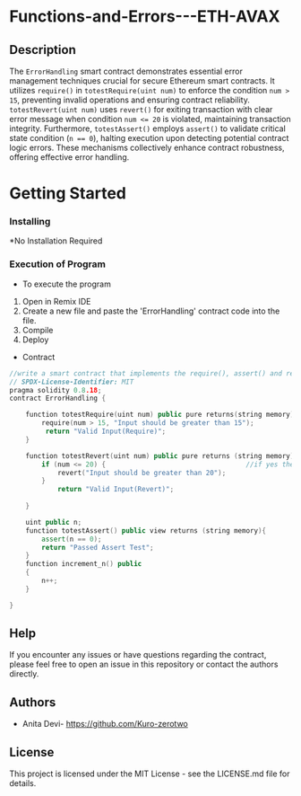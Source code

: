 # Functions-and-Errors---ETH-AVAX
## Description
The `ErrorHandling` smart contract demonstrates essential error management techniques crucial for secure Ethereum smart contracts. It utilizes `require()` in `totestRequire(uint num)` to enforce the condition `num > 15`, preventing invalid operations and ensuring contract reliability. `totestRevert(uint num)` uses `revert()` for exiting transaction with clear error message when condition `num <= 20` is violated, maintaining transaction integrity. Furthermore, `totestAssert()` employs `assert()` to validate critical state condition (`n == 0`), halting execution upon detecting potential contract logic errors. These mechanisms collectively enhance contract robustness, offering effective error handling.

# Getting Started

### Installing
*No Installation Required

### Execution of Program

* To execute the program
1. Open in Remix IDE
2. Create a new file and paste the 'ErrorHandling' contract code into the file.
3. Compile
4. Deploy
* Contract
```cpp
//write a smart contract that implements the require(), assert() and revert() statements
// SPDX-License-Identifier: MIT
pragma solidity 0.8.18;
contract ErrorHandling {

    function totestRequire(uint num) public pure returns(string memory) {
        require(num > 15, "Input should be greater than 15");
         return "Valid Input(Require)";
    }

    function totestRevert(uint num) public pure returns (string memory) {
        if (num <= 20) {                                   //if yes then revert else valid input
            revert("Input should be greater than 20");
        }
            return "Valid Input(Revert)";                   
       
    }

    uint public n;
    function totestAssert() public view returns (string memory){
        assert(n == 0);
        return "Passed Assert Test";
    }
    function increment_n() public
    {
        n++;
    }

}
```
## Help
If you encounter any issues or have questions regarding the contract, please feel free to open an issue in this repository or contact the authors directly.

## Authors
* Anita Devi- https://github.com/Kuro-zerotwo
  
## License 
This project is licensed under the MIT License - see the LICENSE.md file for details.
